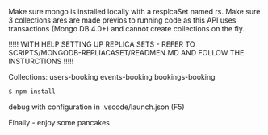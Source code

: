Make sure mongo is installed locally with a resplcaSet named rs. Make sure 3 collections ares are made previos to running code as this API uses transactions (Mongo DB 4.0+) and cannot create collections on the fly.

!!!!! WITH HELP SETTING UP REPLICA SETS - REFER TO SCRIPTS/MONGODB-REPLIACASET/READMEN.MD AND FOLLOW THE INSTURCTIONS !!!!!

Collections:
users-booking
events-booking
bookings-booking

```bash
$ npm install
```

debug with configuration in .vscode/launch.json (F5)

Finally - enjoy some pancakes
